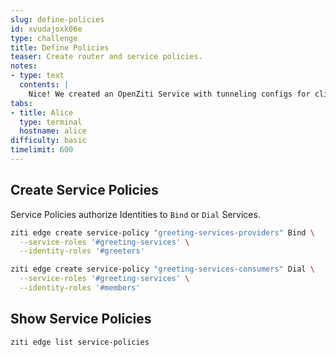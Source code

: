 ```yaml
---
slug: define-policies
id: xvudajoxk06e
type: challenge
title: Define Policies
teaser: Create router and service policies.
notes:
- type: text
  contents: |
    Nice! We created an OpenZiti Service with tunneling configs for clients to dial and hosts to bind. Now let's authorize both by defining policies.
tabs:
- title: Alice
  type: terminal
  hostname: alice
difficulty: basic
timelimit: 600
---
```


## Create Service Policies

Service Policies authorize Identities to `Bind` or `Dial` Services.

```bash
ziti edge create service-policy "greeting-services-providers" Bind \
  --service-roles '#greeting-services' \
  --identity-roles '#greeters'

ziti edge create service-policy "greeting-services-consumers" Dial \
  --service-roles '#greeting-services' \
  --identity-roles '#members'
```

## Show Service Policies

```bash
ziti edge list service-policies
```
